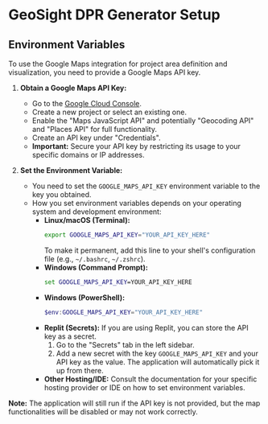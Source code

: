 # GeoSight DPR Generator Setup

## Environment Variables

To use the Google Maps integration for project area definition and visualization, you need to provide a Google Maps API key.

1.  **Obtain a Google Maps API Key:**
    *   Go to the [Google Cloud Console](https://console.cloud.google.com/).
    *   Create a new project or select an existing one.
    *   Enable the "Maps JavaScript API" and potentially "Geocoding API" and "Places API" for full functionality.
    *   Create an API key under "Credentials".
    *   **Important:** Secure your API key by restricting its usage to your specific domains or IP addresses.

2.  **Set the Environment Variable:**
    *   You need to set the `GOOGLE_MAPS_API_KEY` environment variable to the key you obtained.
    *   How you set environment variables depends on your operating system and development environment:
        *   **Linux/macOS (Terminal):**
            ```bash
            export GOOGLE_MAPS_API_KEY="YOUR_API_KEY_HERE"
            ```
            To make it permanent, add this line to your shell's configuration file (e.g., `~/.bashrc`, `~/.zshrc`).
        *   **Windows (Command Prompt):**
            ```cmd
            set GOOGLE_MAPS_API_KEY=YOUR_API_KEY_HERE
            ```
        *   **Windows (PowerShell):**
            ```powershell
            $env:GOOGLE_MAPS_API_KEY="YOUR_API_KEY_HERE"
            ```
        *   **Replit (Secrets):**
            If you are using Replit, you can store the API key as a secret.
            1.  Go to the "Secrets" tab in the left sidebar.
            2.  Add a new secret with the key `GOOGLE_MAPS_API_KEY` and your API key as the value.
            The application will automatically pick it up from there.
        *   **Other Hosting/IDE:** Consult the documentation for your specific hosting provider or IDE on how to set environment variables.

**Note:** The application will still run if the API key is not provided, but the map functionalities will be disabled or may not work correctly.
